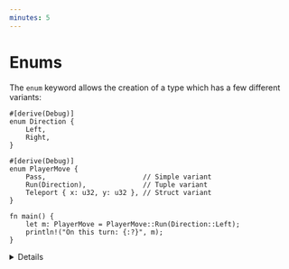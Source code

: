 ```yaml
---
minutes: 5
---
```


# Enums

The `enum` keyword allows the creation of a type which has a few different
variants:

```rust,editable
#[derive(Debug)]
enum Direction {
    Left,
    Right,
}

#[derive(Debug)]
enum PlayerMove {
    Pass,                        // Simple variant
    Run(Direction),              // Tuple variant
    Teleport { x: u32, y: u32 }, // Struct variant
}

fn main() {
    let m: PlayerMove = PlayerMove::Run(Direction::Left);
    println!("On this turn: {:?}", m);
}
```

<details>

Key Points:

- Enumerations allow you to collect a set of values under one type.
- `Direction` is a type with variants. There are two values of `Direction`:
  `Direction::Left` and `Direction::Right`.
- `PlayerMove` is a type with three variants. In addition to the payloads, Rust
  will store a discriminant so that it knows at runtime which variant is in a
  `PlayerMove` value.
- This might be a good time to compare structs and enums:
  - In both, you can have a simple version without fields (unit struct) or one
    with different types of fields (variant payloads).
  - You could even implement the different variants of an enum with separate
    structs but then they wouldn’t be the same type as they would if they were
    all defined in an enum.
- Rust uses minimal space to store the discriminant.
  - If necessary, it stores an integer of the smallest required size
  - If the allowed variant values do not cover all bit patterns, it will use
    invalid bit patterns to encode the discriminant (the "niche optimization").
    For example, `Option<&u8>` stores either a pointer to an integer or `NULL`
    for the `None` variant.
  - You can control the discriminant if needed (e.g., for compatibility with C):

    <!-- mdbook-xgettext: skip -->
    ```rust,editable
    #[repr(u32)]
    enum Bar {
        A, // 0
        B = 10000,
        C, // 10001
    }

    fn main() {
        println!("A: {}", Bar::A as u32);
        println!("B: {}", Bar::B as u32);
        println!("C: {}", Bar::C as u32);
    }
    ```

    Without `repr`, the discriminant type takes 2 bytes, because 10001 fits 2
    bytes.

## More to Explore

Rust has several optimizations it can employ to make enums take up less space.

- Null pointer optimization: For
  [some types](https://doc.rust-lang.org/std/option/#representation), Rust
  guarantees that `size_of::<T>()` equals `size_of::<Option<T>>()`.

  Example code if you want to show how the bitwise representation _may_ look
  like in practice. It's important to note that the compiler provides no
  guarantees regarding this representation, therefore this is totally unsafe.

  <!-- mdbook-xgettext: skip -->
  ```rust,editable
  use std::mem::transmute;

  macro_rules! dbg_bits {
      ($e:expr, $bit_type:ty) => {
          println!("- {}: {:#x}", stringify!($e), transmute::<_, $bit_type>($e));
      };
  }

  fn main() {
      unsafe {
          println!("bool:");
          dbg_bits!(false, u8);
          dbg_bits!(true, u8);

          println!("Option<bool>:");
          dbg_bits!(None::<bool>, u8);
          dbg_bits!(Some(false), u8);
          dbg_bits!(Some(true), u8);

          println!("Option<Option<bool>>:");
          dbg_bits!(Some(Some(false)), u8);
          dbg_bits!(Some(Some(true)), u8);
          dbg_bits!(Some(None::<bool>), u8);
          dbg_bits!(None::<Option<bool>>, u8);

          println!("Option<&i32>:");
          dbg_bits!(None::<&i32>, usize);
          dbg_bits!(Some(&0i32), usize);
      }
  }
  ```

</details>
